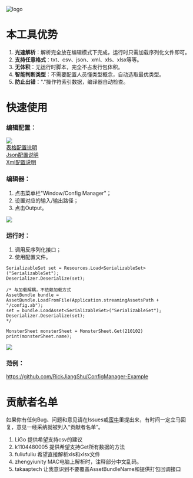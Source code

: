 ![logo](https://github.com/RickJiangShu/ConfigManager-Example/blob/master/Poster/Icon/Icon516x389.png "logo")

# 本工具优势
1. **光速解析**：解析完全放在编辑模式下完成，运行时只需加载序列化文件即可。
2. **支持任意格式**：txt、csv、json、xml、xls、xlsx等等。
3. **无体积**：无运行时脚本，完全不占发行包体积。
4. **智能判断类型**：不需要配置人员懂类型概念，自动选取最优类型。
5. **防止出错**："."操作符索引数据，编译器自动检查。

# 快速使用
### 编辑配置：
![](https://raw.githubusercontent.com/RickJiangShu/ConfigManager-Example/master/Poster/p3.jpg "")<br>
[表格配置说明](https://github.com/RickJiangShu/ConfigManager-Example/blob/master/Doc/Sheet.md "表格配置说明")<br>
[Json配置说明](https://github.com/RickJiangShu/ConfigManager-Example/blob/master/Doc/Json.md "Json配置说明")<br>
[Xml配置说明](https://github.com/RickJiangShu/ConfigManager-Example/blob/master/Doc/Xml.md "Xml配置说明")<br>

### 编辑器：
1. 点击菜单栏"Window/Config Manager"；
2. 设置对应的输入/输出路径；
3. 点击Output。

![](https://raw.githubusercontent.com/RickJiangShu/ConfigManager-Example/master/Poster/p4.jpg "")
<br>
### 运行时：
1. 调用反序列化接口；
2. 使用配置文件。
```
SerializableSet set = Resources.Load<SerializableSet>("SerializableSet");
Deserializer.Deserialize(set);

/* 与加载解耦，不依赖加载方式
AssetBundle bundle = AssetBundle.LoadFromFile(Application.streamingAssetsPath + "/config.ab");
set = bundle.LoadAsset<SerializableSet>("SerializableSet");
Deserializer.Deserialize(set);
*/
        
MonsterSheet monsterSheet = MonsterSheet.Get(210102)
print(monsterSheet.name);
```

![](https://raw.githubusercontent.com/RickJiangShu/ConfigManager-Example/master/Poster/p7.jpg "")

### 范例：
https://github.com/RickJiangShu/ConfigManager-Example

# 贡献者名单
如果你有任何Bug、问题和意见请在Issues或[蛮牛](http://www.manew.com/thread-105598-1-1.html "一键读取Txt、Excel等表格配置【源码+原理】")里提出来，有时间一定立马回复，意见一经采纳就被列入“贡献者名单”。
1. LiGo 提供希望支持csv的建议
2. k1104480005 提供希望支持Get所有数据的方法
3. fuliufuliu 希望直接解析xls和xlsx文件
4. zhengyiunity MAC电脑上解析时，注释部分中文乱码。
5. takaaptech 让我意识到不要覆盖AssetBundleName和提供打包回调接口

